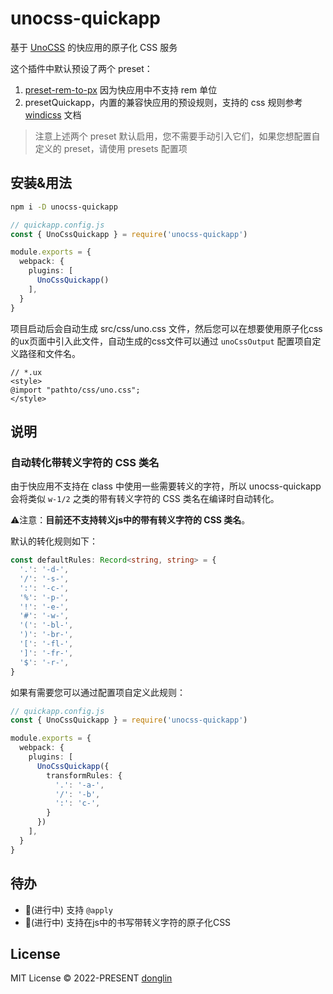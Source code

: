 # unocss-quickapp

基于 [UnoCSS](https://github.com/unocss/unocss#readme) 的快应用的原子化 CSS 服务

这个插件中默认预设了两个 preset：
1. [preset-rem-to-px](https://github.com/unocss/unocss/tree/main/packages/preset-rem-to-px) 因为快应用中不支持 rem 单位
2. presetQuickapp，内置的兼容快应用的预设规则，支持的 css 规则参考 [windicss](https://windicss.org/guide/) 文档

> 注意上述两个 preset 默认启用，您不需要手动引入它们，如果您想配置自定义的 preset，请使用 presets 配置项

## 安装&用法

```bash
npm i -D unocss-quickapp
```

```ts
// quickapp.config.js
const { UnoCssQuickapp } = require('unocss-quickapp')

module.exports = {
  webpack: {
    plugins: [
      UnoCssQuickapp()
    ],
  }
}
```

项目启动后会自动生成 src/css/uno.css 文件，然后您可以在想要使用原子化css的ux页面中引入此文件，自动生成的css文件可以通过 `unoCssOutput` 配置项自定义路径和文件名。

``` vue
// *.ux
<style>
@import "pathto/css/uno.css";
</style>
```

## 说明
### 自动转化带转义字符的 CSS 类名
由于快应用不支持在 class 中使用一些需要转义的字符，所以 unocss-quickapp 会将类似 `w-1/2` 之类的带有转义字符的 CSS 类名在编译时自动转化。

⚠️注意：**目前还不支持转义js中的带有转义字符的 CSS 类名**。

默认的转化规则如下：

``` ts
const defaultRules: Record<string, string> = {
  '.': '-d-',
  '/': '-s-',
  ':': '-c-',
  '%': '-p-',
  '!': '-e-',
  '#': '-w-',
  '(': '-bl-',
  ')': '-br-',
  '[': '-fl-',
  ']': '-fr-',
  '$': '-r-',
}
```

如果有需要您可以通过配置项自定义此规则：
```ts
// quickapp.config.js
const { UnoCssQuickapp } = require('unocss-quickapp')

module.exports = {
  webpack: {
    plugins: [
      UnoCssQuickapp({
        transformRules: {
          '.': '-a-',
          '/': '-b',
          ':': 'c-',
        }
      })
    ],
  }
}
```

## 待办
* 🚧(进行中) 支持 `@apply`
* 🚧(进行中) 支持在js中的书写带转义字符的原子化CSS
## License

MIT License &copy; 2022-PRESENT [donglin](https://github.com/dongwa)
